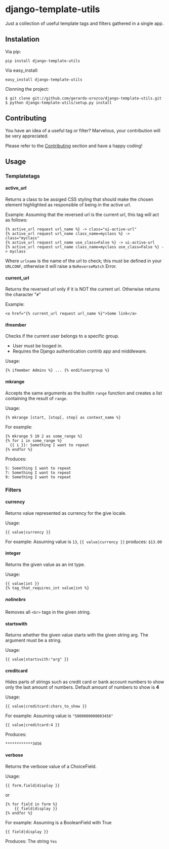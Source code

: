 # django-template-utils

Just a collection of useful template tags and filters gathered in a single app.

## Instalation

Via pip:

    pip install django-template-utils

Via easy_install:

    easy_install django-template-utils

Clonning the project:

    $ git clone git://github.com/gerardo-orozco/django-template-utils.git
    $ python django-template-utils/setup.py install

## Contributing

You have an idea of a useful tag or filter? Marvelous, your contribution will be very appreciated.

Please refer to the [Contributing](https://github.com/gerardo-orozco/django-template-utils/blob/master/CONTRIBUTING.md) section and have a happy coding!

## Usage

### Templatetags

#### active_url

Returns a class to be assiged CSS styling that should make the chosen element highlighted as responsible of being in the active url.

Example: Assuming that the reversed url is the current url, this tag will act as follows:

    {% active_url request url_name %} -> class="ui-active-url"
    {% active_url request url_name class_name=myclass %} -> class="myclass"
    {% active_url request url_name use_class=False %} -> ui-active-url
    {% active_url request url_name class_name=myclass use_class=False %} -> myclass

Where `urlname` is the name of the url to check; this must be defined in your `URLCONF`, otherwise it will raise a `NoReverseMatch` Error.

#### current_url

Returns the reversed url only if it is NOT the current url. Otherwise returns the character "`#`"

Example:

    <a href="{% current_url request url_name %}">Some link</a>

#### ifmember

Checks if the current user belongs to a specific group.

- User must be looged in.
- Requires the Django authentication contrib app and middleware.

Usage:

    {% ifmember Admins %} ... {% endifusergroup %}

#### mkrange

Accepts the same arguments as the builtin `range` function and creates a list containing the result of `range`.

Usage:

    {% mkrange [start, ]stop[, step] as context_name %}

For example:

    {% mkrange 5 10 2 as some_range %}
    {% for i in some_range %}
      {{ i }}: Something I want to repeat
    {% endfor %}

Produces:

    5: Something I want to repeat
    7: Something I want to repeat
    9: Something I want to repeat

### Filters

#### currency

Returns value represented as currency for the give locale.

Usage:

    {{ value|currency }}

For example: Assuming value is `13`, `{{ value|currency }}` produces: `$13.00`

#### integer

Returns the given value as an int type.

Usage:

    {{ value|int }}
    {% tag_that_requires_int value|int %}

##### nolinebrs

Removes all `<br>` tags in the given string.

#### startswith

Returns whether the given value starts with the given string arg. The argument must be a string.

Usage:

    {{ value|startsvith:"arg" }}

#### creditcard

Hides parts of strings such as credit card or bank account numbers to show only the last amount of numbers. Default amount of numbers to show is **4**

Usage:

    {{ value|creditcard:chars_to_show }}

For example: Assuming value is `"5000000000003456"`

    {{ value|creditcard:4 }}

Produces:

    ************3456

#### verbose

Returns the verbose value of a ChoiceField.

Usage:

    {{ form.field|display }}

or

    {% for field in form %}
        {{ field|display }}
    {% endfor %}

For example: Assuming <field> is a BooleanField with True

    {{ field|display }}

Produces: The string `Yes`